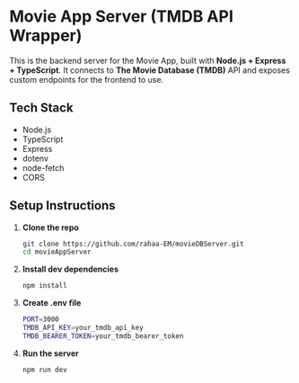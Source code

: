 # Movie App Server (TMDB API Wrapper)

This is the backend server for the Movie App, built with **Node.js + Express + TypeScript**. It connects to **The Movie Database (TMDB)** API and exposes custom endpoints for the frontend to use.

## Tech Stack
- Node.js
- TypeScript
- Express
- dotenv
- node-fetch
- CORS

## Setup Instructions

1. **Clone the repo**
    ```bash
    git clone https://github.com/rahaa-EM/movieDBServer.git
    cd movieAppServer
2. **Install dev dependencies**
    ```bash
    npm install
3. **Create .env file**
    ```bash
    PORT=3000
    TMDB_API_KEY=your_tmdb_api_key
    TMDB_BEARER_TOKEN=your_tmdb_bearer_token
4. **Run the server**
    ```bash
    npm run dev